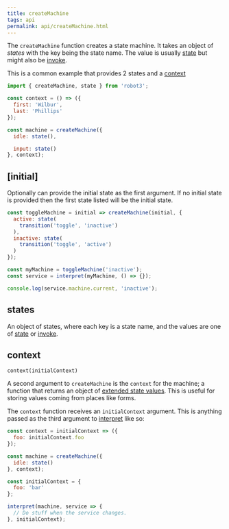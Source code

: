 ```yaml
---
title: createMachine
tags: api
permalink: api/createMachine.html
---
```


The `createMachine` function creates a state machine. It takes an object of *states* with the key being the state name. The value is usually [state](/docs/state/) but might also be [invoke](/docs/invoke/).


This is a common example that provides 2 states and a [context](#context)

```js
import { createMachine, state } from 'robot3';

const context = () => ({
  first: 'Wilbur',
  last: 'Phillips'
});

const machine = createMachine({
  idle: state(),

  input: state()
}, context);
```

## [initial]

Optionally can provide the initial state as the first argument. If no initial state is provided then the first state listed will be the initial state.

```js
const toggleMachine = initial => createMachine(initial, {
  active: state(
    transition('toggle', 'inactive')
  ),
  inactive: state(
    transition('toggle', 'active')
  )
});

const myMachine = toggleMachine('inactive');
const service = interpret(myMachine, () => {});

console.log(service.machine.current, 'inactive');
```

## states

An object of states, where each key is a state name, and the values are one of [state](/docs/state/) or [invoke](/docs/invoke/).

## context

<code class="api-signature">context(initialContext)</code>

A second argument to `createMachine` is the `context` for the machine; a function that returns an object of [extended state values](https://patterns.eecs.berkeley.edu/?page_id=470#Context). This is useful for storing values coming from places like forms.

The `context` function receives an `initialContext` argument. This is anything passed as the third argument to [interpret](/docs/interpret/) like so:

```js
const context = initialContext => ({
  foo: initialContext.foo
});

const machine = createMachine({
  idle: state()
}, context);

const initialContext = {
  foo: 'bar'
};

interpret(machine, service => {
  // Do stuff when the service changes.
}, initialContext);
```
